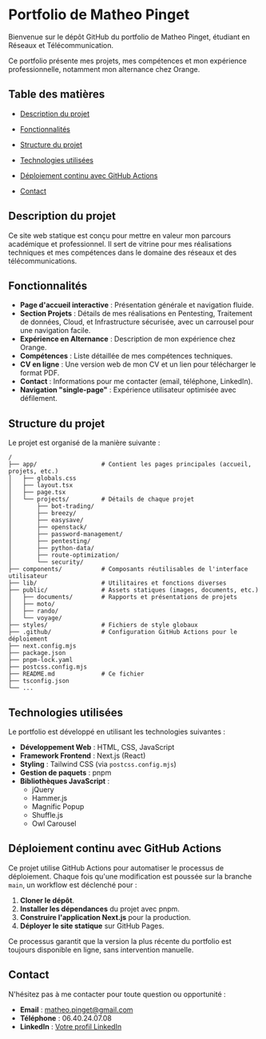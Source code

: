 # Portfolio de Matheo Pinget

Bienvenue sur le dépôt GitHub du portfolio de Matheo Pinget, étudiant en Réseaux et Télécommunication.

Ce portfolio présente mes projets, mes compétences et mon expérience professionnelle, notamment mon alternance chez Orange.

## Table des matières

- [Description du projet](#description-du-projet)
- [Fonctionnalités](#fonctionnalités)
- [Structure du projet](#structure-du-projet)
- [Technologies utilisées](#technologies-utilisées)
- [Déploiement continu avec GitHub Actions](#déploiement-continu-avec-github-actions)


- [Contact](#contact)

## Description du projet

Ce site web statique est conçu pour mettre en valeur mon parcours académique et professionnel. Il sert de vitrine pour mes réalisations techniques et mes compétences dans le domaine des réseaux et des télécommunications.

## Fonctionnalités

- **Page d'accueil interactive** : Présentation générale et navigation fluide.
- **Section Projets** : Détails de mes réalisations en Pentesting, Traitement de données, Cloud, et Infrastructure sécurisée, avec un carrousel pour une navigation facile.
- **Expérience en Alternance** : Description de mon expérience chez Orange.
- **Compétences** : Liste détaillée de mes compétences techniques.
- **CV en ligne** : Une version web de mon CV et un lien pour télécharger le format PDF.
- **Contact** : Informations pour me contacter (email, téléphone, LinkedIn).
- **Navigation "single-page"** : Expérience utilisateur optimisée avec défilement.

## Structure du projet

Le projet est organisé de la manière suivante :

```
/
├── app/                  # Contient les pages principales (accueil, projets, etc.)
│   ├── globals.css
│   ├── layout.tsx
│   ├── page.tsx
│   └── projects/         # Détails de chaque projet
│       ├── bot-trading/
│       ├── breezy/
│       ├── easysave/
│       ├── openstack/
│       ├── password-management/
│       ├── pentesting/
│       ├── python-data/
│       ├── route-optimization/
│       └── security/
├── components/           # Composants réutilisables de l'interface utilisateur
├── lib/                  # Utilitaires et fonctions diverses
├── public/               # Assets statiques (images, documents, etc.)
│   ├── documents/        # Rapports et présentations de projets
│   ├── moto/
│   ├── rando/
│   └── voyage/
├── styles/               # Fichiers de style globaux
├── .github/              # Configuration GitHub Actions pour le déploiement
├── next.config.mjs
├── package.json
├── pnpm-lock.yaml
├── postcss.config.mjs
├── README.md             # Ce fichier
├── tsconfig.json
└── ...
```

## Technologies utilisées

Le portfolio est développé en utilisant les technologies suivantes :

- **Développement Web** : HTML, CSS, JavaScript
- **Framework Frontend** : Next.js (React)
- **Styling** : Tailwind CSS (via `postcss.config.mjs`)
- **Gestion de paquets** : pnpm
- **Bibliothèques JavaScript** :
    - jQuery
    - Hammer.js
    - Magnific Popup
    - Shuffle.js
    - Owl Carousel





## Déploiement continu avec GitHub Actions

Ce projet utilise GitHub Actions pour automatiser le processus de déploiement. Chaque fois qu'une modification est poussée sur la branche `main`, un workflow est déclenché pour :

1.  **Cloner le dépôt**.
2.  **Installer les dépendances** du projet avec pnpm.
3.  **Construire l'application Next.js** pour la production.
4.  **Déployer le site statique** sur GitHub Pages.

Ce processus garantit que la version la plus récente du portfolio est toujours disponible en ligne, sans intervention manuelle.

## Contact

N'hésitez pas à me contacter pour toute question ou opportunité :

- **Email** : matheo.pinget@gmail.com
- **Téléphone** : 06.40.24.07.08
- **LinkedIn** : [Votre profil LinkedIn](https://www.linkedin.com/in/matheo-pinget-8a60252a9/)